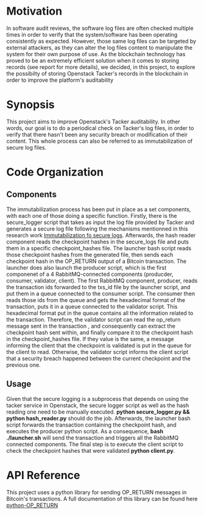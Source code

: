 # Motivation
In software audit reviews, the software log files are often checked multiple times in order to verify that the system/software has been operating consistently as expected. However, those same log files 
can be targeted by external attackers, as they can alter the log files content to manipulate the system for their own purpose of use. As the blockchain technology has proved to be an extremely efficient 
solution when it comes to storing records (see report for more details), we decided, in this project, to explore the possibilty of storing Openstack Tacker's records in the blockchain in order to improve
the platform's auditability

# Synopsis

This project aims to improve Openstack's Tacker auditability. In other words, our goal is to do a periodical check on Tacker's log files, in order to verify that there hasn't been any security breach or
modification of their content. This whole process can also be referred to as immutabilization of secure log files.

# Code Organization

## Components

The immutabilization process has been put in place as a set components, with each one of those doing a specific function. Firstly, there is the secure\_logger script that takes as input the log file 
provided by Tacker and generates a secure log file following the mechanisms mentionned in this research work [Immutabilization fo secure logs](https://www.scytl.com/wp-content/uploads/2017/01/Distributed-Immutabilization-of-Secure-Logs_Scytl.pdf). 
Afterwards, the hash reader component reads the checkpoint hashes in the secure\_logs file and puts them in a specific checkpoint\_hashes file. The launcher bash script reads those checkpoint hashes from
the generated file, then sends each checkpoint hash in the OP\_RETURN output of a Bitcoin transaction. The launcher does also launch the producer script, which is the first componenet of a 4 RabbitMQ-connected 
components (producder, consumer, validator, client). The first RabbitMQ component, producer, reads the transaction ids forwarded to the txs\_id file by the launcher script, and put them in a queue 
connected to the consumer script. The consumer then reads those ids from the queue and gets the hexadecimal format of the transaction, puts it in a queue connected to the validator script. This 
hexadecimal format put in the queue contains all the information related to the transaction. Therefore, the validator script can read the op\_return message sent in the transaction , and consequently 
can extract the checkpoint hash sent within, and finally compare it to the checkpoint hash in the checkpoint\_hashes file. If they value is the same, a message informing the client that the checkpoint 
is validated is put in the queue for the client to read. Otherwise, the validator script informs the client script that a security breach happened between the current checkpoint and the previous one. 
## Usage

Given that the secure logging is a subprocess that depends on using the tacker service in Openstack, the secure logger script as well as the hash reading one need to be manually executed. 
**python secure_logger.py && python hash_reader.py** should do the job. Afterwards, the launcher bash script forwards the transaction containing the checkpoint hash, and executes the producer 
python script. As a consequence, **bash ./launcher.sh** will send the transaction and triggers all the RabbitMQ connected components. The final step is to execute the client  script to check the 
checkpoint hashes that were validated **python client.py**. 
# API Reference

This project uses a python library for sending OP\_RETURN messages in Bitcoin's transactions. A full documentation of this library can be found here [python-OP\_RETURN](https://github.com/coinspark/python-OP\_RETURN)




